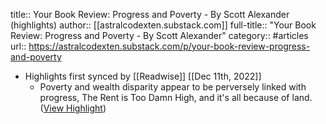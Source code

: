 title:: Your Book Review: Progress and Poverty - By Scott Alexander (highlights)
author:: [[astralcodexten.substack.com]]
full-title:: "Your Book Review: Progress and Poverty - By Scott Alexander"
category:: #articles
url:: https://astralcodexten.substack.com/p/your-book-review-progress-and-poverty

- Highlights first synced by [[Readwise]] [[Dec 11th, 2022]]
	- Poverty and wealth disparity appear to be perversely linked with progress, The Rent is Too Damn High, and it's all because of land. ([View Highlight](https://read.readwise.io/read/01gm081mkn1kn59p4x6e93sbxw))